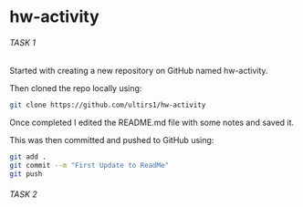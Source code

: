 # hw-activity

###### TASK 1

Started with creating a new repository on GitHub named hw-activity.

Then cloned the repo locally using:

```bash
git clone https://github.com/ultirs1/hw-activity
```

Once completed I edited the README.md file with some notes and saved it.

This was then committed and pushed to GitHub using:

```bash
git add .
git commit --m "First Update to ReadMe"
git push
```



###### TASK 2

